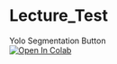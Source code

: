 # Lecture_Test


Yolo Segmentation Button <br>
<a target="_blank" href="https://colab.research.google.com/github/DongHwiCho/Lecture_Test/blob/main/Yolo_segmentation.ipynb">
  <img src="https://colab.research.google.com/assets/colab-badge.svg" alt="Open In Colab"/>
</a>
